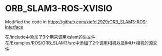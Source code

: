 # ORB_SLAM3-ROS-XVISIO
Modified the code in https://github.com/xiefei2929/ORB_SLAM3-ROS-Interface

在/include中添加了3个用来调用xslam的头文件
在/Examples/ROS/ORB_SLAM3/src中添加了2个调用相机以及IMU+相机的源文件
